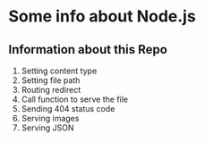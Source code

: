 # Some info about Node.js

## Information about this Repo
<ol>
<li>Setting content type
<li>Setting file path
<li>Routing redirect
<li>Call function to serve the file
<li>Sending 404 status code
<li>Serving images
<li>Serving JSON
</ol>
